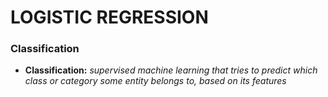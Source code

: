 # LOGISTIC REGRESSION


### Classification
- **Classification:** *supervised machine learning that tries to predict which class or category some entity belongs to, based on its features*
